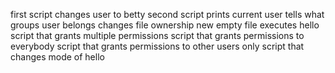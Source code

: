 first script changes user to betty
second script prints current user
tells what groups user belongs
changes file ownership
new empty file
executes hello
script that grants multiple permissions
script that grants permissions to everybody
script that grants permissions to other users only
script that changes mode of hello
